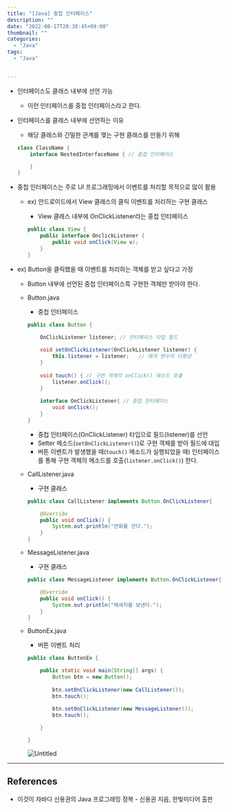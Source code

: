 ```yaml
---
title: "[Java] 중첩 인터페이스"
description: ""
date: "2022-08-17T20:30:45+09:00"
thumbnail: ""
categories:
  - "Java"
tags:
  - "Java"


---
```

<!--more-->

- 인터페이스도 클래스 내부에 선언 가능
    - 이런 인터페이스를 중첩 인터페이스라고 한다.
- 인터페이스를 클래스 내부에 선언하는 이유
    - 해당 클래스와 긴밀한 관계를 맺는 구현 클래스를 만들기 위해
    
    ```java
    class ClassName {
    	interface NestedInterfaceName { // 중첩 인터페이스
    
    	}
    }
    ```
    
- 중첩 인터페이스는 주로 UI 프로그래밍에서 이벤트를 처리할 목적으로 많이 활용
    - ex) 안드로이드에서 View 클래스의 클릭 이벤트를 처리하는 구현 클래스
        - View 클래스 내부에 OnClickListener라는 중첩 인터페이스
        
        ```java
        public class View {
        	public interface OnclickListener {
        		public void onClick(View v);
        	}
        }
        ```
        
- ex) Button을 클릭했을 때 이벤트를 처리하는 객체를 받고 싶다고 가정
    - Button 내부에 선언된 중첩 인터페이스륵 구현한 객체만 받아야 한다.
    - Button.java
        - 중첩 인터페이스
        
        ```java
        public class Button {
        
        	OnClickListener listener; // 인터페이스 타입 필드
        	
        	void setOnClickListener(OnClickListener listener) {
        		this.listener = listener;   // 매개 변수의 다형성
        	} 
        	
        	void touch() { // 구현 객체의 onClick() 메소드 호출
        		listener.onClick();
        	}
        	
        	interface OnClickListener{ // 중첩 인터페이스
        		void onClick();
        	}
        }
        ```
        
        - 중첩 인터페이스(OnClickListener)  타입으로 필드(listener)를 선언
        - Setter 메소드(`setOnClickListener()`)로 구현 객체를 받아 필드에 대입
        - 버튼 이벤트가 발생했을 때(`touch()` 메소드가 실행되었을 때) 인터페이스를 통해 구현 객체의 메소드를 호출(`listener.onClick()`) 한다.
    - CallListener.java
        - 구현 클래스
        
        ```java
        public class CallListener implements Button.OnClickListener{
        
        	@Override
        	public void onClick() {
        		System.out.println("전화를 건다.");
        	}
        }
        ```
        
    - MessageListener.java
        - 구현 클래스
        
        ```java
        public class MessageListener implements Button.OnClickListener{
        
        	@Override
        	public void onClick() {
        		System.out.println("메세지를 보낸다.");
        	}
        }
        ```
        
    - ButtonEx.java
        - 버튼 이벤트 처리
        
        ```java
        public class ButtonEx {
        
        	public static void main(String[] args) {
        		Button btn = new Button();
        		
        		btn.setOnClickListener(new CallListener());
        		btn.touch();
        		
        		btn.setOnClickListener(new MessageListener());
        		btn.touch();
        
        	}
        
        }
        ```
        
        ![Untitled](/images/lang_java/nestedClassAndNestedInterface/중첩_인터페이스/Untitled.png)
        

---

## References

- 이것이 자바다 신용권의 Java 프로그래밍 정복 - 신용권 지음, 한빛미디어 출판